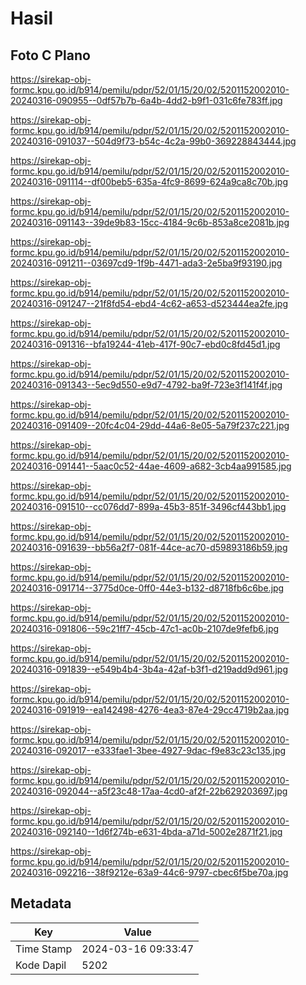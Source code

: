 # Hasil

## Foto C Plano

https://sirekap-obj-formc.kpu.go.id/b914/pemilu/pdpr/52/01/15/20/02/5201152002010-20240316-090955--0df57b7b-6a4b-4dd2-b9f1-031c6fe783ff.jpg

https://sirekap-obj-formc.kpu.go.id/b914/pemilu/pdpr/52/01/15/20/02/5201152002010-20240316-091037--504d9f73-b54c-4c2a-99b0-369228843444.jpg

https://sirekap-obj-formc.kpu.go.id/b914/pemilu/pdpr/52/01/15/20/02/5201152002010-20240316-091114--df00beb5-635a-4fc9-8699-624a9ca8c70b.jpg

https://sirekap-obj-formc.kpu.go.id/b914/pemilu/pdpr/52/01/15/20/02/5201152002010-20240316-091143--39de9b83-15cc-4184-9c6b-853a8ce2081b.jpg

https://sirekap-obj-formc.kpu.go.id/b914/pemilu/pdpr/52/01/15/20/02/5201152002010-20240316-091211--03697cd9-1f9b-4471-ada3-2e5ba9f93190.jpg

https://sirekap-obj-formc.kpu.go.id/b914/pemilu/pdpr/52/01/15/20/02/5201152002010-20240316-091247--21f8fd54-ebd4-4c62-a653-d523444ea2fe.jpg

https://sirekap-obj-formc.kpu.go.id/b914/pemilu/pdpr/52/01/15/20/02/5201152002010-20240316-091316--bfa19244-41eb-417f-90c7-ebd0c8fd45d1.jpg

https://sirekap-obj-formc.kpu.go.id/b914/pemilu/pdpr/52/01/15/20/02/5201152002010-20240316-091343--5ec9d550-e9d7-4792-ba9f-723e3f141f4f.jpg

https://sirekap-obj-formc.kpu.go.id/b914/pemilu/pdpr/52/01/15/20/02/5201152002010-20240316-091409--20fc4c04-29dd-44a6-8e05-5a79f237c221.jpg

https://sirekap-obj-formc.kpu.go.id/b914/pemilu/pdpr/52/01/15/20/02/5201152002010-20240316-091441--5aac0c52-44ae-4609-a682-3cb4aa991585.jpg

https://sirekap-obj-formc.kpu.go.id/b914/pemilu/pdpr/52/01/15/20/02/5201152002010-20240316-091510--cc076dd7-899a-45b3-851f-3496cf443bb1.jpg

https://sirekap-obj-formc.kpu.go.id/b914/pemilu/pdpr/52/01/15/20/02/5201152002010-20240316-091639--bb56a2f7-081f-44ce-ac70-d59893186b59.jpg

https://sirekap-obj-formc.kpu.go.id/b914/pemilu/pdpr/52/01/15/20/02/5201152002010-20240316-091714--3775d0ce-0ff0-44e3-b132-d8718fb6c6be.jpg

https://sirekap-obj-formc.kpu.go.id/b914/pemilu/pdpr/52/01/15/20/02/5201152002010-20240316-091806--59c21ff7-45cb-47c1-ac0b-2107de9fefb6.jpg

https://sirekap-obj-formc.kpu.go.id/b914/pemilu/pdpr/52/01/15/20/02/5201152002010-20240316-091839--e549b4b4-3b4a-42af-b3f1-d219add9d961.jpg

https://sirekap-obj-formc.kpu.go.id/b914/pemilu/pdpr/52/01/15/20/02/5201152002010-20240316-091919--ea142498-4276-4ea3-87e4-29cc4719b2aa.jpg

https://sirekap-obj-formc.kpu.go.id/b914/pemilu/pdpr/52/01/15/20/02/5201152002010-20240316-092017--e333fae1-3bee-4927-9dac-f9e83c23c135.jpg

https://sirekap-obj-formc.kpu.go.id/b914/pemilu/pdpr/52/01/15/20/02/5201152002010-20240316-092044--a5f23c48-17aa-4cd0-af2f-22b629203697.jpg

https://sirekap-obj-formc.kpu.go.id/b914/pemilu/pdpr/52/01/15/20/02/5201152002010-20240316-092140--1d6f274b-e631-4bda-a71d-5002e2871f21.jpg

https://sirekap-obj-formc.kpu.go.id/b914/pemilu/pdpr/52/01/15/20/02/5201152002010-20240316-092216--38f9212e-63a9-44c6-9797-cbec6f5be70a.jpg


## Metadata

| Key        | Value               |
| ---------- | ------------------- |
| Time Stamp | 2024-03-16 09:33:47 |
| Kode Dapil | 5202                |



